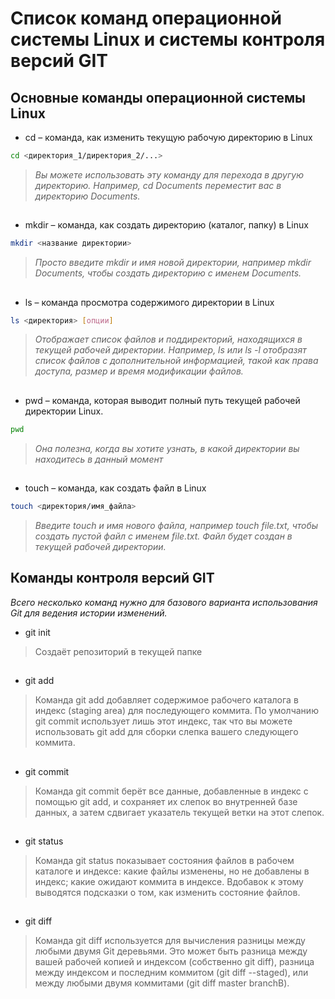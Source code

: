 # Список команд операционной системы Linux и системы контроля версий GIT

## Основные команды операционной системы Linux

* cd – команда, как изменить текущую рабочую директорию в Linux
```sh
cd <директория_1/директория_2/...>
```
>*Вы можете использовать эту команду для перехода в другую директорию. Например, cd Documents переместит вас в директорию Documents.*
##
* mkdir – команда, как создать директорию (каталог, папку) в Linux
```sh
mkdir <название директории>
```
>*Просто введите mkdir и имя новой директории, например mkdir Documents, чтобы создать директорию с именем Documents.*
##
* ls – команда просмотра содержимого директории в Linux
```sh
ls <директория> [опции]
```
>*Отображает список файлов и поддиректорий, находящихся в текущей рабочей директории. Например, ls или ls -l отобразят список файлов с дополнительной информацией, такой как права доступа, размер и время модификации файлов.*
##
* pwd – команда, которая выводит полный путь текущей рабочей директории Linux. 

```sh
pwd
```
>*Она полезна, когда вы хотите узнать, в какой директории вы находитесь в данный момент*
##
* touch – команда, как создать файл в Linux
```sh
touch <директория/имя_файла>
```
>*Введите touch и имя нового файла, например touch file.txt, чтобы создать пустой файл с именем file.txt. Файл будет создан в текущей рабочей директории.*
##


## Команды контроля версий GIT

*Всего несколько команд нужно для базового варианта использования Git для ведения истории изменений.*

* git init
>Создаёт репозиторий в текущей папке
##
* git add
>Команда git add добавляет содержимое рабочего каталога в индекс (staging area) для последующего коммита. По умолчанию git commit использует лишь этот индекс, так что вы можете использовать git add для сборки слепка вашего следующего коммита.
##
* git commit
>Команда git commit берёт все данные, добавленные в индекс с помощью git add, и сохраняет их слепок во внутренней базе данных, а затем сдвигает указатель текущей ветки на этот слепок.
##
* git status
>Команда git status показывает состояния файлов в рабочем каталоге и индексе: какие файлы изменены, но не добавлены в индекс; какие ожидают коммита в индексе. Вдобавок к этому выводятся подсказки о том, как изменить состояние файлов.
##
* git diff
>Команда git diff используется для вычисления разницы между любыми двумя Git деревьями. Это может быть разница между вашей рабочей копией и индексом (собственно git diff), разница между индексом и последним коммитом (git diff --staged), или между любыми двумя коммитами (git diff master branchB).
##